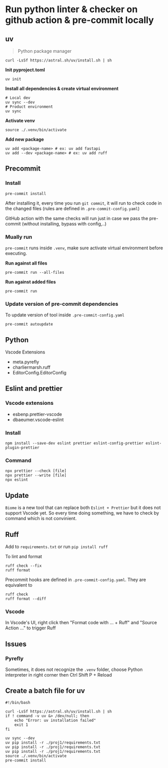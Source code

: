 # Run python linter & checker on github action & pre-commit locally

## uv
> Python package manager
```shell
curl -LsSf https://astral.sh/uv/install.sh | sh
```
**Init pyproject.toml**
```shell
uv init
```

**Install all dependencies & create virtual environment**
```shell
# Local dev
uv sync --dev
# Product environment
uv sync
```

**Activate venv**
```shell
source ./.venv/bin/activate
```

**Add new package**
```shell
uv add <package-name> # ex: uv add fastapi
uv add --dev <package-name> # ex: uv add ruff
```

## Precommit
### Install
```shell
pre-commit install
```

After installing it, every time you run `git commit`, it will run to check code in the changed files (rules are defined in `.pre-commit-config.yaml`)

GitHub action with the same checks will run just in case we pass the pre-commit (without installing, bypass with config,..)

### Mually run
`pre-commit` runs inside `.venv`, make sure activate virtual environment before executing.

**Run against all files**
```shell
pre-commit run --all-files
```

**Run against added files**
```shell
pre-commit run
```
### Update version of pre-commit dependencies
To update version of tool inside `.pre-commit-config.yaml`
```shell
pre-commit autoupdate
```

## Python
Vscode Extensions
* meta.pyrefly
* charliermarsh.ruff
* EditorConfig.EditorConfig

## Eslint and prettier
### Vscode extensions
* esbenp.prettier-vscode
* dbaeumer.vscode-eslint

### Install
```shell
npm install --save-dev eslint prettier eslint-config-prettier eslint-plugin-prettier
```

### Command
```shell
npx prettier --check [file]
npx prettier --write [file]
npx eslint
```
## Update
`Biome` is a new tool that can replace both `Eslint + Prettier` but it does not support Vscode yet. So every time doing something, we have to check by command which is not convinient.

## Ruff
Add to `requirements.txt` or run `pip install ruff`

To lint and format
```shell
ruff check --fix
ruff format
```

Precommit hooks are defined in `.pre-commit-config.yaml`. They are equivalent to
```shell
ruff check
ruff format --diff
```
### Vscode
In Vscode's UI, right click then "Format code with ... + Ruff" and "Source Action ..." to trigger Ruff

## Issues

### Pyrefly
Sometimes, it does not recognize the `.venv` folder, choose Python interpreter in right corner then Ctrl Shift P + Reload

## Create a batch file for uv
```shell
#!/bin/bash

curl -LsSf https://astral.sh/uv/install.sh | sh
if ! command -v uv &> /dev/null; then
    echo "Error: uv installation failed"
    exit 1
fi

uv sync --dev
uv pip install -r ./proj1/requirements.txt
uv pip install -r ./proj1/requirements.txt
uv pip install -r ./proj1/requirements.txt
source ./.venv/bin/activate
pre-commit install
```

